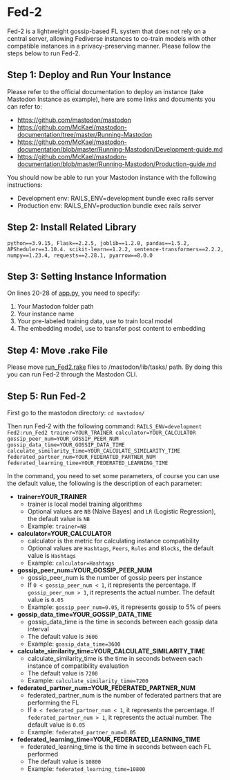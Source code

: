 # Fed-2

Fed-2 is a lightweight gossip-based FL system that does not rely on a central server, allowing Fediverse instances to co-train models with other compatible instances in a privacy-preserving manner. Please follow the steps below to run Fed-2.

## Step 1: Deploy and Run Your Instance

Please refer to the official documentation to deploy an instance (take Mastodon Instance as example), here are some links and documents you can refer to:
- https://github.com/mastodon/mastodon
- https://github.com/McKael/mastodon-documentation/tree/master/Running-Mastodon
- https://github.com/McKael/mastodon-documentation/blob/master/Running-Mastodon/Development-guide.md
- https://github.com/McKael/mastodon-documentation/blob/master/Running-Mastodon/Production-guide.md

You should now be able to run your Mastodon instance with the following instructions:
- Development env: RAILS_ENV=development bundle exec rails server
- Production env: RAILS_ENV=production bundle exec rails server

## Step 2: Install Related Library

`python==3.9.15, Flask==2.2.5, joblib==1.2.0, pandas==1.5.2, APSheduler==3.10.4. scikit-learn==1.2.2, sentence-transformers==2.2.2, numpy==1.23.4, requests==2.28.1, pyarrow==8.0.0`

## Step 3: Setting Instance Information

On lines 20-28 of [app.py](https://github.com/HHHeJiahui/Fed-2/blob/master/Fed-2/app.py), you need to specify:
1. Your Mastodon folder path
2. Your instance name
3. Your pre-labeled training data, use to train local model
4. The embedding model, use to transfer post content to embedding

## Step 4: Move .rake File

Please move [run_Fed2.rake](https://github.com/HHHeJiahui/Fed-2/blob/master/run_Fed2.rake) files to /mastodon/lib/tasks/ path. By doing this you can run Fed-2 through the Mastodon CLI.

## Step 5: Run Fed-2

First go to the mastodon directory: `cd mastodon/`

Then run Fed-2 with the following command: 
`RAILS_ENV=development Fed2:run_Fed2 trainer=YOUR_TRAINER calculator=YOUR_CALCULATOR gossip_peer_num=YOUR_GOSSIP_PEER_NUM gossip_data_time=YOUR_GOSSIP_DATA_TIME calculate_similarity_time=YOUR_CALCULATE_SIMILARITY_TIME federated_partner_num=YOUR_FEDERATED_PARTNER_NUM federated_learning_time=YOUR_FEDERATED_LEARNING_TIME`

In the command, you need to set some parameters, of course you can use the default value, the following is the description of each parameter:
- **trainer=YOUR_TRAINER**
  - trainer is local model training algorithms
  - Optional values are `NB` (Naïve Bayes) and `LR` (Logistic Regression), the default value is `NB`
  - Example: `trainer=NB`
- **calculator=YOUR_CALCULATOR**
  - calculator is the metric for calculating instance compatibility
  - Optional values are `Hashtags`, `Peers`, `Rules` and `Blocks`, the default value is `Hashtags`
  - Example: `calculator=Hashtags`
- **gossip_peer_num=YOUR_GOSSIP_PEER_NUM**
  - gossip_peer_num is the number of gossip peers per instance
  - If `0 < gossip_peer_num < 1`, it represents the percentage. If `gossip_peer_num > 1`, it represents the actual number. The default value is `0.05`
  - Example: `gossip_peer_num=0.05`, it represents gossip to 5% of peers
- **gossip_data_time=YOUR_GOSSIP_DATA_TIME**
  - gossip_data_time is the time in seconds between each gossip data interval
  - The default value is `3600`
  - Example: `gossip_data_time=3600`
- **calculate_similarity_time=YOUR_CALCULATE_SIMILARITY_TIME**
  - calculate_similarity_time is the time in seconds between each instance of compatibility evaluation
  - The default value is `7200`
  - Example: `calculate_similarity_time=7200`
- **federated_partner_num=YOUR_FEDERATED_PARTNER_NUM**
  - federated_partner_num is the number of federated partners that are performing the FL
  - If `0 < federated_partner_num < 1`, it represents the percentage. If `federated_partner_num > 1`, it represents the actual number. The default value is `0.05`
  - Example: `federated_partner_num=0.05`
- **federated_learning_time=YOUR_FEDERATED_LEARNING_TIME**
  - federated_learning_time is the time in seconds between each FL performed
  - The default value is `10800`
  - Example: `federated_learning_time=10800`
